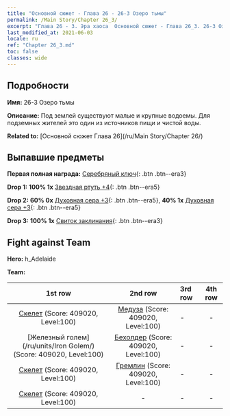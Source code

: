 ```yaml
---
title: "Основной сюжет - Глава 26 - 26-3 Озеро тьмы"
permalink: /Main Story/Chapter 26_3/
excerpt: "Глава 26 - 3. Эра хаоса  Основной сюжет - Глава 26_3. 26-3 Озеро тьмы"
last_modified_at: 2021-06-03
locale: ru
ref: "Chapter 26_3.md"
toc: false
classes: wide
---
```


## Подробности

 **Имя:** 26-3 Озеро тьмы

 **Описание:** Под землей существуют малые и крупные водоемы. Для подземных жителей это один из источников пищи и чистой воды.

 **Related to:** [Основной сюжет Глава 26](/ru/Main Story/Chapter 26/)

## Выпавшие предметы

 **Первая полная награда:** [Серебряный ключ](/ItemsRU/con_693/){: .btn .btn--era3}

 **Drop 1:** **100% 1x** [Звездная ртуть +4](/ItemsRU/mat_91/){: .btn .btn--era5}

 **Drop 2:** **60% 0x** [Духовная сера +3](/ItemsRU/mat_85/){: .btn .btn--era5}, **40% 1x** [Духовная сера +3](/ItemsRU/mat_85/){: .btn .btn--era5}

 **Drop 3:** **100% 1x** [Свиток заклинания](/ItemsRU/con_694/){: .btn .btn--era3}


## Fight against Team
 **Hero:** h_Adelaide

 **Team:**


  | 1st row | 2nd row | 3rd row | 4th row |
  |:----:|:----:|:----|:----:|
  | [Скелет](/ru/units/Skeleton/) (Score: 409020, Level:100)  | [Медуза](/ru/units/Medusa/) (Score: 409020, Level:100)  | - | - |
  | [Железный голем](/ru/units/Iron Golem/) (Score: 409020, Level:100)  | [Бехолдер](/ru/units/Beholder/) (Score: 409020, Level:100)  | - | - |
  | [Скелет](/ru/units/Skeleton/) (Score: 409020, Level:100)  | [Гремлин](/ru/units/Gremlin/) (Score: 409020, Level:100)  | - | - |
  | [Скелет](/ru/units/Skeleton/) (Score: 409020, Level:100)  | - | - | - |


